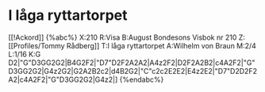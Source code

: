 # I låga ryttartorpet

[[!Ackord]]
{%abc%}
X:210
R:Visa
B:August Bondesons Visbok nr 210
Z:[[Profiles/Tommy Rådberg]]
T:I låga ryttartorpet
A:Wilhelm von Braun
M:2/4
L:1/16
K:G
D2|"G"D3GG2G2|B4G2F2|"D7"D2F2A2A2|A4z2F2|D2F2A2B2|c4A2F2|"G"D3GG2G2|G4z2G2|G2A2B2c2|d4B2G2|"C"c2c2E2E2|E4z2E2|"D7"D2D2F2A2|c4A2F2|"G"D3GG2G2|G4z2|]
{%endabc%}


